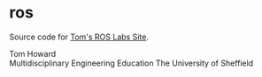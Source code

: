 # ros

Source code for [Tom's ROS Labs Site](https://tom-howard.github.io/ros/).   

Tom Howard  
Multidisciplinary Engineering Education 
The University of Sheffield
